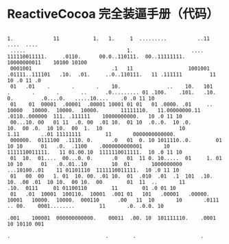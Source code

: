 # ReactiveCocoa 完全装逼手册（代码）

                                                                                                                 1.             11           1.   1.     1  .........          ..11     ....  ....      
     .....                                 1.                   ....                                        111110011111.     .0110.      00.0..110111.  00..11111111.  10000000011    10100 10100      
     0001001                          .1   11                  1001001                                     .01111..111101   .10.  .01.     ..0..110111.   11 .111111         11        10 .0 11 .0      
     01   .01    .       .       .    10.               ..    10.   101    .       .       .       ..      .0......... 01 .100.    .101.   .10.   0.         .0....0.   .....10....    .0 .0 11 10      
     01    01  00001  .00001  .00001 10001 01 01   01 .0000. .01     ..  10000   10000.  10000.  10000.       11111110.   11.00000000.11 .0110..000000  111. .111111    10000000000.   10 .0 11 10      
     00...10. 00   01 11  .0. 00  .01 10.  01 10  .0..0.  10 .0.        10.  00 .0.  10 10.  00  1.  10                         10           1.11       ..01 11111111        11       0000000000000.    
     000000.  0111100  .1110. 0.      .0   01  0. 10 1011110..0.        01   10 10      01   .0.  .1100    .0000000000001       10       1111110011111.   11 01.00.10  1111110011111.  10 .0 11 10      
     01  10.  01....  00...0. 0.      .0   01  11 0. 10.....  01     1. 01   10 10      01   .0..01..10        10  01       1000000000    ...10100..01    11 01101110  1111110011111.  10 .0 11 10      
     01   00  00   1. 01  10. 00. .01 10.  01  .010  .01  .1  101  .10. 10. .00 .01  10 10.  00 10.  00        01  11  ..       11         .10.  0111     01 01100110        11        01 .0 01 10      
     01   .01  10001  100110.  10001  .001 01   101   .00001   .00000.   10001   10000.  10000.  000110      .00   11  10       10       .0111 .. 00.    0001........        11       .0. .0.0. 10      
                                                                                                           .001    100001  000000000000.    00011  .00. 10  101111110.    .0001       10 10110 001      
                                                                                                            .                               .        .                     .                            
                                                                                                                                                                                                        
                                                                             
